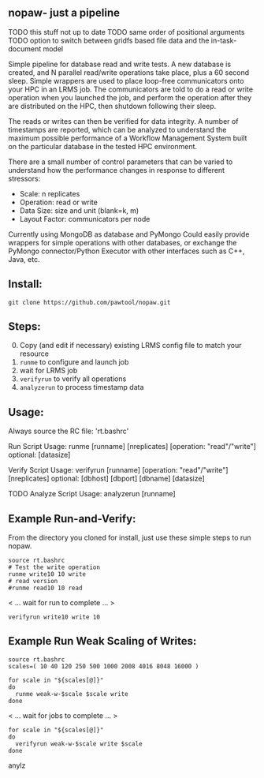 ## nopaw- just a pipeline

TODO this stuff not up to date
TODO same order of positional arguments
TODO option to switch between gridfs based
     file data and the in-task-document model

Simple pipeline for database read and write tests.
A new database is created, and N parallel read/write
operations take place, plus a 60 second sleep.
Simple wrappers are used to place loop-free
communicators onto your HPC in an LRMS job. The
communicators are told to do a read or write
operation when you launched the job, and perform
the operation after they are distributed on the
HPC, then shutdown following their sleep.

The reads or writes can then be verified for data
integrity. A number of timestamps are reported,
which can be analyzed to understand the maximum
possible performance of a Workflow Management System
built on the particular database in the tested
HPC environment.

There are a small number of control parameters that
can be varied to understand how the performance
changes in response to different stressors:
 - Scale: n replicates
 - Operation: read or write
 - Data Size: size and unit (blank=k, m)
 - Layout Factor: communicators per node

Currently using MongoDB as database and PyMongo 
Could easily provide wrappers for simple operations
with other databases, or exchange the PyMongo
connector/Python Executor with other interfaces
such as C++, Java, etc.

Install:
--------
```
git clone https://github.com/pawtool/nopaw.git
```

Steps:
------
0. Copy (and edit if necessary) existing
   LRMS config file to match your resource
1. `runme` to configure and launch job
2. wait for LRMS job
3. `verifyrun` to verify all operations
4. `analyzerun` to process timestamp data

Usage:
------
Always source the RC file: 'rt.bashrc'

Run Script Usage:
runme [runname] [nreplicates] [operation: "read"/"write"]
    optional: [datasize]

Verify Script Usage:
verifyrun [runname] [operation: "read"/"write"] [nreplicates]
    optional: [dbhost] [dbport] [dbname] [datasize]

TODO Analyze Script Usage:
analyzerun [runname] 


Example Run-and-Verify:
-----------------------
From the directory you cloned for install, just
use these simple steps to run nopaw.

```
source rt.bashrc
# Test the write operation
runme write10 10 write
# read version
#runme read10 10 read
```
< ...  wait for run to complete ... >
```
verifyrun write10 write 10
```

Example Run Weak Scaling of Writes:
-------------------------

```
source rt.bashrc
scales=( 10 40 120 250 500 1000 2008 4016 8048 16000 )

for scale in "${scales[@]}"
do
  runme weak-w-$scale $scale write
done
```
< ...  wait for jobs to complete ... >
```
for scale in "${scales[@]}"
do
  verifyrun weak-w-$scale write $scale
done
```
anylz

